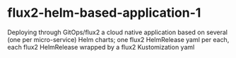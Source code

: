 # flux2-helm-based-application-1
Deploying through GitOps/flux2 a cloud native application based on several (one per micro-service) Helm charts; one flux2 HelmRelease yaml per each, each flux2 HelmRelease wrapped by a flux2 Kustomization yaml
